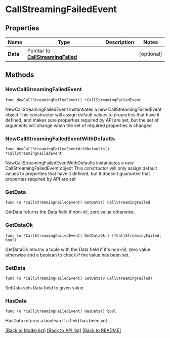 # CallStreamingFailedEvent

## Properties

Name | Type | Description | Notes
------------ | ------------- | ------------- | -------------
**Data** | Pointer to [**CallStreamingFailed**](CallStreamingFailed.md) |  | [optional] 

## Methods

### NewCallStreamingFailedEvent

`func NewCallStreamingFailedEvent() *CallStreamingFailedEvent`

NewCallStreamingFailedEvent instantiates a new CallStreamingFailedEvent object
This constructor will assign default values to properties that have it defined,
and makes sure properties required by API are set, but the set of arguments
will change when the set of required properties is changed

### NewCallStreamingFailedEventWithDefaults

`func NewCallStreamingFailedEventWithDefaults() *CallStreamingFailedEvent`

NewCallStreamingFailedEventWithDefaults instantiates a new CallStreamingFailedEvent object
This constructor will only assign default values to properties that have it defined,
but it doesn't guarantee that properties required by API are set

### GetData

`func (o *CallStreamingFailedEvent) GetData() CallStreamingFailed`

GetData returns the Data field if non-nil, zero value otherwise.

### GetDataOk

`func (o *CallStreamingFailedEvent) GetDataOk() (*CallStreamingFailed, bool)`

GetDataOk returns a tuple with the Data field if it's non-nil, zero value otherwise
and a boolean to check if the value has been set.

### SetData

`func (o *CallStreamingFailedEvent) SetData(v CallStreamingFailed)`

SetData sets Data field to given value.

### HasData

`func (o *CallStreamingFailedEvent) HasData() bool`

HasData returns a boolean if a field has been set.


[[Back to Model list]](../README.md#documentation-for-models) [[Back to API list]](../README.md#documentation-for-api-endpoints) [[Back to README]](../README.md)


